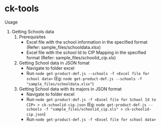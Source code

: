 # ck-tools

Usage

1. Getting Schools data
    1. Prerequisites 
        - Excel file with the school information in the specified format (Refer: sample_files/schooldata.xlsx)
        - Excel file with the school Id to CIP Mapping in the specified format (Refer: sample_files/schoolid_cip.xls)
    2. Getting School data in JSON fomat
        - Navigate to folder excel
        - Run `node get-product-def.js --schools -f <Excel file for school data>` (Eg: `node get-product-def.js --schools -f "sample_files/schooldata.xlsx"`)
    3. Getting School data with its majors in JSON format
        - Navigate to folder excel
        - Run `node get-product-def.js -f <Excel file for School Id to CIP> > ck-schoolid-cip.json` (Eg: `node get-product-def.js --schools -f "sample_files/schoolid_cip.xls" > ck-schoolid-cip.json`)
        - Run `node get-product-def.js -f <Excel file for school data>`
  
    
